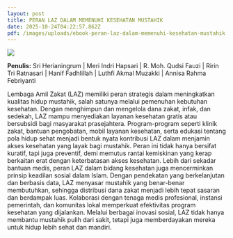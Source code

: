 ```yaml
---
layout: post
title: PERAN LAZ DALAM MEMENUHI KESEHATAN MUSTAHIK
date: 2025-10-24T04:22:57.862Z
pdf: /images/uploads/ebook-peran-laz-dalam-memenuhi-kesehatan-mustahik.pdf
---
```

![](/images/uploads/peran-laz-dalam-memenuhi-kesehatan-mustahik.jpg)

**P﻿enulis:**  Sri Herianingrum | Meri Indri Hapsari |
 R. Moh. Qudsi Fauzi | Ririn Tri Ratnasari | Hanif Fadhlillah |
 Luthfi Akmal Muzakki | Annisa Rahma Febriyanti

Lembaga Amil Zakat (LAZ) memiliki peran strategis dalam meningkatkan kualitas hidup mustahik, salah satunya melalui pemenuhan kebutuhan kesehatan. Dengan menghimpun dan mengelola dana zakat, infak, dan sedekah, LAZ mampu menyediakan layanan kesehatan gratis atau bersubsidi bagi masyarakat prasejahtera. Program-program seperti klinik zakat, bantuan pengobatan, mobil layanan kesehatan, serta edukasi tentang pola hidup sehat menjadi bentuk nyata kontribusi LAZ dalam menjamin akses kesehatan yang layak bagi mustahik. Peran ini tidak hanya bersifat kuratif, tapi juga preventif, demi memutus rantai kemiskinan yang kerap berkaitan erat dengan keterbatasan akses kesehatan.
	Lebih dari sekadar bantuan medis, peran LAZ dalam bidang kesehatan juga mencerminkan prinsip keadilan sosial dalam Islam. Dengan pendekatan yang berkelanjutan dan berbasis data, LAZ menyasar mustahik yang benar-benar membutuhkan, sehingga distribusi dana zakat menjadi lebih tepat sasaran dan berdampak luas. Kolaborasi dengan tenaga medis profesional, instansi pemerintah, dan komunitas lokal memperkuat efektivitas program kesehatan yang dijalankan. Melalui berbagai inovasi sosial, LAZ tidak hanya membantu mustahik pulih dari sakit, tetapi juga memberdayakan mereka untuk hidup lebih sehat dan mandiri.